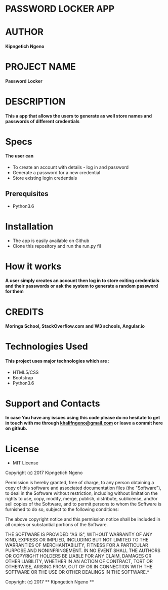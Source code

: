 # PASSWORD LOCKER APP

# AUTHOR

#### Kipngetich Ngeno

# PROJECT NAME

#### Password Locker

# DESCRIPTION

#### This a app that allows the users to generate as well store names and passwords of different credentials

# Specs

#### The user can

* To create an account with details - log in and password
* Generate a password for a new credential
* Store existing login credentials

## Prerequisites
* Python3.6

# Installation

* The app is easily available on Github
* Clone this repository and run the run.py fil

# How it works

#### A user simply creates an account then log in to store exiting credentials and their passwords or ask the system to generate a random password for them

# CREDITS

#### Moringa School, StackOverflow.com and W3 schools, Angular.io

# Technologies Used

#### This project uses major technologies which are :
* HTML5/CSS 
* Bootstrap 
* Python3.6

# Support and Contacts

#### In case You have any issues using this code please do no hesitate to get in touch with me through khalifngeno@gmail.com or leave a commit here on github.

# License

* MIT License

Copyright (c) 2017 Kipngetich Ngeno

Permission is hereby granted, free of charge, to any person obtaining a copy
of this software and associated documentation files (the "Software"), to deal
in the Software without restriction, including without limitation the rights
to use, copy, modify, merge, publish, distribute, sublicense, and/or sell
copies of the Software, and to permit persons to whom the Software is
furnished to do so, subject to the following conditions:

The above copyright notice and this permission notice shall be included in all
copies or substantial portions of the Software.

THE SOFTWARE IS PROVIDED "AS IS", WITHOUT WARRANTY OF ANY KIND, EXPRESS OR
IMPLIED, INCLUDING BUT NOT LIMITED TO THE WARRANTIES OF MERCHANTABILITY,
FITNESS FOR A PARTICULAR PURPOSE AND NONINFRINGEMENT. IN NO EVENT SHALL THE
AUTHORS OR COPYRIGHT HOLDERS BE LIABLE FOR ANY CLAIM, DAMAGES OR OTHER
LIABILITY, WHETHER IN AN ACTION OF CONTRACT, TORT OR OTHERWISE, ARISING FROM,
OUT OF OR IN CONNECTION WITH THE SOFTWARE OR THE USE OR OTHER DEALINGS IN THE
SOFTWARE.*

Copyright (c) 2017 ** Kipngetich Ngeno **